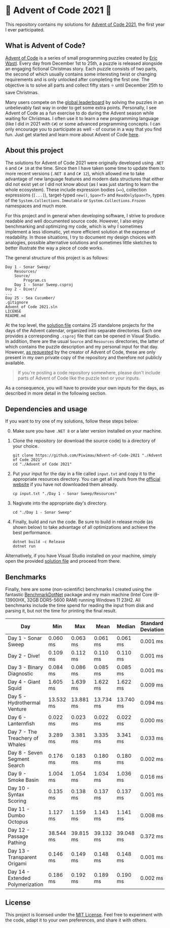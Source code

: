 # 🎄 Advent of Code 2021 🎄

This repository contains my solutions for [Advent of Code 2021](https://adventofcode.com/2021),
the first year I ever participated.

## What is Advent of Code?

[Advent of Code](https://adventofcode.com/) is a series of small programming puzzles created by
[Eric Wastl](http://was.tl/). Every day from December 1st to 25th, a puzzle is released alongside an
engaging fictional Christmas story. Each puzzle consists of two parts, the second of which usually
contains some interesting twist or changing requirements and is only unlocked after completing the
first one. The objective is to solve all parts and collect fifty stars ⭐ until December 25th to
save Christmas.

Many users compete on the [global leaderboard](https://adventofcode.com/2021/leaderboard) by
solving the puzzles in an unbelievably fast way in order to get some extra points. Personally,
I see Advent of Code as a fun exercise to do during the Advent season while waiting for Christmas.
I often use it to learn a new programming language (like I did in 2021 with `C#`) or some advanced
programming concepts. I can only encourage you to participate as well - of course in a way that you
find fun. Just get started and learn more about Advent of Code
[here](https://adventofcode.com/2021/about).

## About this project

The solutions for Advent of Code 2021 were originally developed using `.NET 6` and `C# 10` at the
time. Since then I have taken some time to update them to more recent versions (`.NET 8` and
`C# 12`), which allowed me to take advantage of new language features and modern data structures
that either did not exist yet or I did not know about (as I was just starting to learn the whole
ecosystem). These include expression bodies (`=>`), collection expressions (`[...]`), target-typed
`new()`, `Span<T>` and `ReadOnlySpan<T>`, types of the `System.Collections.Immutable` or
`System.Collections.Frozen` namespaces and much more.

For this project and in general when developing software, I strive to produce readable and well
documented source code. However, I also enjoy benchmarking and optimizing my code, which is why I
sometimes implement a less idiomatic, yet more efficient solution at the expense of readability.
In those situations, I try to document my design choices with analogies, possible alternative
solutions and sometimes little sketches to better illustrate the way a piece of code works.

The general structure of this project is as follows:

```
Day 1 - Sonar Sweep/
    Resources/
    Source/
        Program.cs
    Day 1 - Sonar Sweep.csproj
Day 2 - Dive!/
...
Day 25 - Sea Cucumber/
.gitignore
Advent of Code 2021.sln
LICENSE
README.md
```

At the top level, the [solution file](Advent+of+Code+2021.sln) contains 25 standalone projects
for the days of the Advent calendar, organized into separate directories. Each one provides a
corresponding `.csproj` file that can be opened in Visual Studio. In addition, there are the usual
`Source` and `Resources` directories, the latter of which contains the puzzle description and my
personal input for that day. However, [as requested](https://adventofcode.com/2021/about) by the
creator of Advent of Code, these are only present in my own private copy of the repository and
therefore not publicly available.

> If you're posting a code repository somewhere, please don't include parts of Advent of Code like
  the puzzle text or your inputs.

As a consequence, you will have to provide your own inputs for the days, as described in more detail
in the following section.

## Dependencies and usage

If you want to try one of my solutions, follow these steps below:

0. Make sure you have `.NET 8` or a later version installed on your machine.

1. Clone the repository (or download the source code) to a directory of your choice.
   ```shell
   git clone https://github.com/Piwimau/Advent-of-Code-2021 "./Advent of Code 2021"
   cd "./Advent of Code 2021"
   ```

2. Put your input for the day in a file called `input.txt` and copy it to the appropriate resources
   directory. You can get all inputs from the [official website](https://adventofcode.com/2021) if
   you have not downloaded them already.
   ```shell
   cp input.txt "./Day 1 - Sonar Sweep/Resources"
   ```

3. Nagivate into the appropriate day's directory.
   ```shell
   cd "./Day 1 - Sonar Sweep"
   ```

4. Finally, build and run the code. Be sure to build in release mode (as shown below) to take
   advantage of all optimizations and achieve the best performance.
   ```shell
   dotnet build -c Release
   dotnet run
   ```

Alternatively, if you have Visual Studio installed on your machine, simply open the provided
[solution file](Advent+of+Code+2021.sln) and proceed from there.

## Benchmarks

Finally, here are some (non-scientific) benchmarks I created using the fantastic
[BenchmarkDotNet](https://github.com/dotnet/BenchmarkDotNet) package and my main machine (Intel Core
i9-13900HX, 32GB DDR5-5600 RAM) running Windows 11 23H2. All benchmarks include the time spend for
reading the input from disk and parsing it, but not the time for printing the final result.

| Day                              | Min       | Max       | Mean      | Median    | Standard Deviation |
|----------------------------------|-----------|-----------|-----------|-----------|--------------------|
| Day 1 - Sonar Sweep              |  0.060 ms |  0.063 ms |  0.061 ms |  0.061 ms | 0.001 ms           |
| Day 2 - Dive!                    |  0.109 ms |  0.112 ms |  0.110 ms |  0.110 ms | 0.001 ms           |
| Day 3 - Binary Diagnostic        |  0.084 ms |  0.086 ms |  0.085 ms |  0.085 ms | 0.001 ms           |
| Day 4 - Giant Squid              |  1.605 ms |  1.639 ms |  1.622 ms |  1.622 ms | 0.009 ms           |
| Day 5 - Hydrothermal Venture     | 13.532 ms | 13.881 ms | 13.734 ms | 13.740 ms | 0.094 ms           |
| Day 6 - Lanternfish              |  0.022 ms |  0.023 ms |  0.022 ms |  0.022 ms | 0.000 ms           |
| Day 7 - The Treachery of Whales  |  3.289 ms |  3.381 ms |  3.335 ms |  3.341 ms | 0.033 ms           |
| Day 8 - Seven Segment Search     |  0.176 ms |  0.183 ms |  0.180 ms |  0.180 ms | 0.002 ms           |
| Day 9 - Smoke Basin              |  1.004 ms |  1.054 ms |  1.034 ms |  1.036 ms | 0.016 ms           |
| Day 10 - Syntax Scoring          |  0.135 ms |  0.138 ms |  0.137 ms |  0.137 ms | 0.001 ms           |
| Day 11 - Dumbo Octopus           |  1.127 ms |  1.159 ms |  1.143 ms |  1.141 ms | 0.008 ms           |
| Day 12 - Passage Pathing         | 38.544 ms | 39.815 ms | 39.132 ms | 39.048 ms | 0.372 ms           |
| Day 13 - Transparent Origami     |  0.146 ms |  0.149 ms |  0.148 ms |  0.148 ms | 0.001 ms           |
| Day 14 - Extended Polymerization |  0.186 ms |  0.192 ms |  0.189 ms |  0.190 ms | 0.002 ms           |

## License

This project is licensed under the [MIT License](LICENSE). Feel free to experiment with the code,
adapt it to your own preferences, and share it with others.